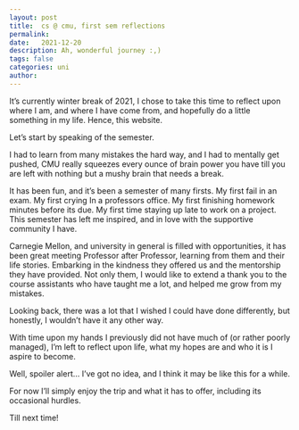 ```yaml
---
layout: post
title:  cs @ cmu, first sem reflections
permalink: 
date:   2021-12-20 
description: Ah, wonderful journey :,)
tags: false
categories: uni
author: 
---
```

It’s currently winter break of 2021, I chose to take this time to reflect upon where I am, and where I have come from, and hopefully do a little something in my life. Hence, this website.

Let’s start by speaking of the semester.

I had to learn from many mistakes the hard way, and I had to mentally get pushed, CMU really squeezes every ounce of brain power you have till you are left with nothing but a mushy brain that needs a break.

It has been fun, and it’s been a semester of many firsts. My first fail in an exam. My first crying In a professors office. My first finishing homework minutes before its due. My first time staying up late to work on a project. This semester has left me inspired, and in love with the supportive community I have.

Carnegie Mellon, and university in general is filled with opportunities, it has been great meeting Professor after Professor, learning from them and their life stories. Embarking in the kindness they offered us and the mentorship they have provided. Not only them, I would like to extend a thank you to the course assistants who have taught me a lot, and helped me grow from my mistakes.

Looking back, there was a lot that I wished I could have done differently, but honestly, I wouldn’t have it any other way.

With time upon my hands I previously did not have much of (or rather poorly managed), I’m left to reflect upon life, what my hopes are and who it is I aspire to become.

Well, spoiler alert… I’ve got no idea, and I think it may be like this for a while.

For now I’ll simply enjoy the trip and what it has to offer, including its occasional hurdles.

Till next time! 